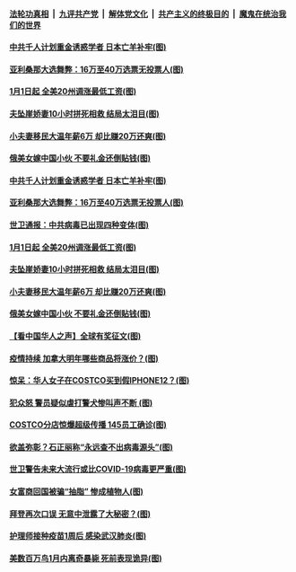 ####  [法轮功真相](../../../../basic/blob/master/README.md?t=01021331) &nbsp;|&nbsp; [九评共产党](../../../../9ping.md/blob/master/README.md?t=01021331) &nbsp;|&nbsp; [解体党文化](../../../../jtdwh.md/blob/master/README.md?t=01021331)  &nbsp;|&nbsp; [共产主义的终极目的](../../../../gczydzjmd.md/blob/master/README.md?t=01021331) &nbsp;|&nbsp; [魔鬼在统治我们的世界](../../../../mgztzwmdsj.md/blob/master/README.md?t=01021331) 

#### [中共千人计划重金诱惑学者 日本亡羊补牢(图)](../pages/p3/957807.md?t=01021331) 

#### [亚利桑那大选舞弊：16万至40万选票无投票人(图)](../pages/p3/957808.md?t=01021331) 

#### [1月1日起 全美20州调涨最低工资(图)](../pages/p3/957791.md?t=01021331) 

#### [夫坠崖娇妻10小时拼死相救 结局太泪目(图)](../pages/p3/957761.md?t=01021331) 

#### [小夫妻移民大温年薪6万 却比赚20万还爽(图)](../pages/p3/957677.md?t=01021331) 

#### [俄美女嫁中国小伙 不要礼金还倒贴钱(图)](../pages/p3/957662.md?t=01021331) 

#### [中共千人计划重金诱惑学者 日本亡羊补牢(图)](../pages/p3/957807.md?t=01021331) 

#### [亚利桑那大选舞弊：16万至40万选票无投票人(图)](../pages/p3/957808.md?t=01021331) 

#### [世卫通报：中共病毒已出现四种变体(图)](../pages/p3/957800.md?t=01021331) 


#### [1月1日起 全美20州调涨最低工资(图)](../pages/p3/957791.md?t=01021331) 


#### [夫坠崖娇妻10小时拼死相救 结局太泪目(图)](../pages/p3/957761.md?t=01021331) 

#### [小夫妻移民大温年薪6万 却比赚20万还爽(图)](../pages/p3/957677.md?t=01021331) 

#### [俄美女嫁中国小伙 不要礼金还倒贴钱(图)](../pages/p3/957662.md?t=01021331) 

#### [【看中国华人之声】全球有奖征文(图)](../pages/p3/953963.md?t=01021331) 

#### [疫情持续 加拿大明年哪些商品将涨价？(图)](../pages/p3/957693.md?t=01021331) 

#### [惊呆：华人女子在COSTCO买到假IPHONE12？(图)](../pages/p3/957668.md?t=01021331) 

#### [犯众怒 警员疑似虐打警犬惨叫声不断 (图)](../pages/p3/957657.md?t=01021331) 

#### [COSTCO分店惊爆超级传播 145员工确诊(图)](../pages/p3/957648.md?t=01021331) 

#### [欲盖弥彰？石正丽称“永远查不出病毒源头”(图)](../pages/p3/957580.md?t=01021331) 

#### [世卫警告未来大流行或比COVID-19病毒更严重(图)](../pages/p3/957572.md?t=01021331) 

#### [女富商回国被骗“抽脂” 惨成植物人(图)](../pages/p3/957570.md?t=01021331) 

#### [拜登再次口误 无意中泄露了大秘密？(图)](../pages/p3/957567.md?t=01021331) 

#### [护理师接种疫苗1周后 感染武汉肺炎(图)](../pages/p3/957554.md?t=01021331) 

#### [美数百万鸟1月内离奇暴毙 死前表现诡异(图)](../pages/p3/957550.md?t=01021331) 

